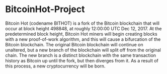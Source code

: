 # BitcoinHot-Project
Bitcoin Hot (codename BITHOT) is a fork of the Bitcoin blockchain that will occur at block height 498848, at roughly 12:00:00 UTC Dec 12, 2017.  At the predetermined block height, Bitcoin Hot miners will begin creating blocks with a new proof-of-work algorithm, and this will cause a bifurcation of the Bitcoin blockchain. The original Bitcoin blockchain will continue on unaltered, but a new branch of the blockchain will split off from the original chain. The new branch is a distinct blockchain with the same transaction history as Bitcoin up until the fork, but then diverges from it. As a result of this process, a new cryptocurrency will be born.

